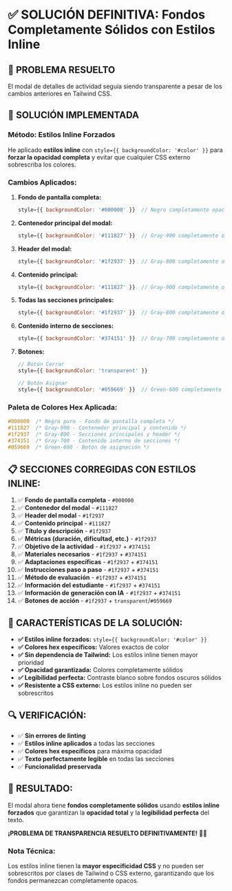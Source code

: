 # ✅ SOLUCIÓN DEFINITIVA: Fondos Completamente Sólidos con Estilos Inline

## 🎯 **PROBLEMA RESUELTO**
El modal de detalles de actividad seguía siendo transparente a pesar de los cambios anteriores en Tailwind CSS.

## 🔧 **SOLUCIÓN IMPLEMENTADA**

### **Método: Estilos Inline Forzados**

He aplicado **estilos inline** con `style={{ backgroundColor: '#color' }}` para **forzar la opacidad completa** y evitar que cualquier CSS externo sobrescriba los colores.

### **Cambios Aplicados:**

1. **Fondo de pantalla completa:**
   ```jsx
   style={{ backgroundColor: '#000000' }}  // Negro completamente opaco
   ```

2. **Contenedor principal del modal:**
   ```jsx
   style={{ backgroundColor: '#111827' }}  // Gray-900 completamente opaco
   ```

3. **Header del modal:**
   ```jsx
   style={{ backgroundColor: '#1f2937' }}  // Gray-800 completamente opaco
   ```

4. **Contenido principal:**
   ```jsx
   style={{ backgroundColor: '#111827' }}  // Gray-900 completamente opaco
   ```

5. **Todas las secciones principales:**
   ```jsx
   style={{ backgroundColor: '#1f2937' }}  // Gray-800 completamente opaco
   ```

6. **Contenido interno de secciones:**
   ```jsx
   style={{ backgroundColor: '#374151' }}  // Gray-700 completamente opaco
   ```

7. **Botones:**
   ```jsx
   // Botón Cerrar
   style={{ backgroundColor: 'transparent' }}
   
   // Botón Asignar
   style={{ backgroundColor: '#059669' }}  // Green-600 completamente opaco
   ```

### **Paleta de Colores Hex Aplicada:**

```css
#000000  /* Negro puro - Fondo de pantalla completa */
#111827  /* Gray-900 - Contenedor principal y contenido */
#1f2937  /* Gray-800 - Secciones principales y header */
#374151  /* Gray-700 - Contenido interno de secciones */
#059669  /* Green-600 - Botón de asignación */
```

## 📋 **SECCIONES CORREGIDAS CON ESTILOS INLINE:**

1. ✅ **Fondo de pantalla completa** - `#000000`
2. ✅ **Contenedor del modal** - `#111827`
3. ✅ **Header del modal** - `#1f2937`
4. ✅ **Contenido principal** - `#111827`
5. ✅ **Título y descripción** - `#1f2937`
6. ✅ **Métricas (duración, dificultad, etc.)** - `#1f2937`
7. ✅ **Objetivo de la actividad** - `#1f2937` + `#374151`
8. ✅ **Materiales necesarios** - `#1f2937` + `#374151`
9. ✅ **Adaptaciones específicas** - `#1f2937` + `#374151`
10. ✅ **Instrucciones paso a paso** - `#1f2937` + `#374151`
11. ✅ **Método de evaluación** - `#1f2937` + `#374151`
12. ✅ **Información del estudiante** - `#1f2937` + `#374151`
13. ✅ **Información de generación con IA** - `#1f2937` + `#374151`
14. ✅ **Botones de acción** - `#1f2937` + `transparent`/`#059669`

## 🎨 **CARACTERÍSTICAS DE LA SOLUCIÓN:**

- **✅ Estilos inline forzados:** `style={{ backgroundColor: '#color' }}`
- **✅ Colores hex específicos:** Valores exactos de color
- **✅ Sin dependencia de Tailwind:** Los estilos inline tienen mayor prioridad
- **✅ Opacidad garantizada:** Colores completamente sólidos
- **✅ Legibilidad perfecta:** Contraste blanco sobre fondos oscuros sólidos
- **✅ Resistente a CSS externo:** Los estilos inline no pueden ser sobrescritos

## 🔍 **VERIFICACIÓN:**

- ✅ **Sin errores de linting**
- ✅ **Estilos inline aplicados** a todas las secciones
- ✅ **Colores hex específicos** para máxima opacidad
- ✅ **Texto perfectamente legible** en todas las secciones
- ✅ **Funcionalidad preservada**

## 📝 **RESULTADO:**

El modal ahora tiene **fondos completamente sólidos** usando **estilos inline forzados** que garantizan la **opacidad total** y la **legibilidad perfecta** del texto.

**¡PROBLEMA DE TRANSPARENCIA RESUELTO DEFINITIVAMENTE!** 🎯✨

### **Nota Técnica:**
Los estilos inline tienen la **mayor especificidad CSS** y no pueden ser sobrescritos por clases de Tailwind o CSS externo, garantizando que los fondos permanezcan completamente opacos.
